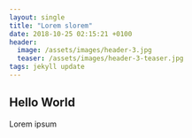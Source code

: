 ```yaml
---
layout: single
title: "Lorem slorem"
date: 2018-10-25 02:15:21 +0100
header:
  image: /assets/images/header-3.jpg
  teaser: /assets/images/header-3-teaser.jpg
tags: jekyll update
---
```


## Hello World

Lorem ipsum
